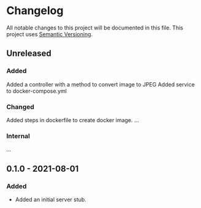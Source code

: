 # Changelog

All notable changes to this project will be documented in this file.
This project uses [Semantic Versioning](https://semver.org/spec/v2.0.0.html).

## Unreleased

### Added
Added a controller with a method to convert image to JPEG
Added service to docker-compose.yml

### Changed
Added steps in dockerfile to create docker image.
...

### Internal

...

## 0.1.0 - 2021-08-01

### Added

- Added an initial server stub.
